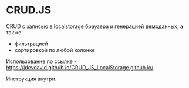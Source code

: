# CRUD.JS

CRUD c записью в localstorage браузера и генерацией демоданных, а также

- фильтрацией
- сортировкой по любой колонке

Использование по ссылке - https://jdevdavid.github.io/CRUD_JS_LocalStorage.github.io/

Инструкция внутри.
